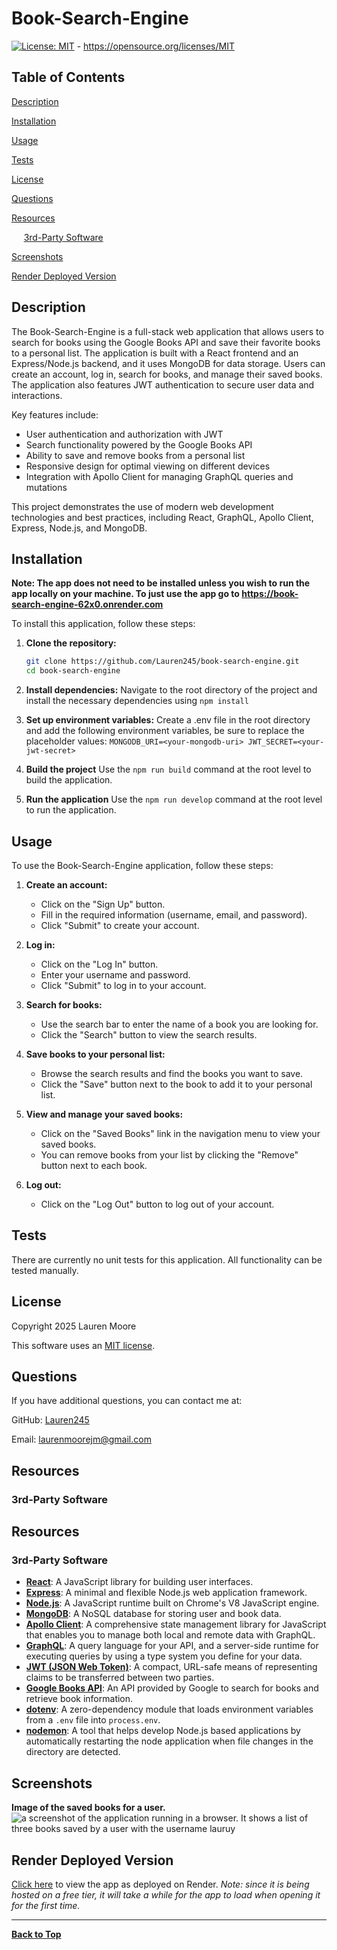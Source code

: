 # Book-Search-Engine

[![License: MIT](https://img.shields.io/badge/License-MIT-yellow.svg)](https://opensource.org/licenses/MIT) - https://opensource.org/licenses/MIT

## Table of Contents 
[Description](#description)

[Installation](#installation)

[Usage](#usage)

[Tests](#tests)

[License](#license)

[Questions](#questions)

[Resources](#resources)

&nbsp;&nbsp;&nbsp;&nbsp;&nbsp;[3rd-Party Software](#3rd-party-software)

[Screenshots](#screenshots)

[Render Deployed Version](#render-deployed-version)


## Description
The Book-Search-Engine is a full-stack web application that allows users to search for books using the Google Books API and save their favorite books to a personal list. The application is built with a React frontend and an Express/Node.js backend, and it uses MongoDB for data storage. Users can create an account, log in, search for books, and manage their saved books. The application also features JWT authentication to secure user data and interactions.

Key features include:
- User authentication and authorization with JWT
- Search functionality powered by the Google Books API
- Ability to save and remove books from a personal list
- Responsive design for optimal viewing on different devices
- Integration with Apollo Client for managing GraphQL queries and mutations

This project demonstrates the use of modern web development technologies and best practices, including React, GraphQL, Apollo Client, Express, Node.js, and MongoDB.

## Installation
**Note: The app does not need to be installed unless you wish to run the app locally on your machine. To just use the app go to https://book-search-engine-62x0.onrender.com** 

To install this application, follow these steps:
1. **Clone the repository:**
   ```sh
   git clone https://github.com/Lauren245/book-search-engine.git
   cd book-search-engine

2. **Install dependencies:** Navigate to the root directory of the project and install the necessary dependencies using ```npm install```

3. **Set up environment variables:** Create a .env file in the root directory and add the following environment variables, be sure to replace the placeholder values: 
```MONGODB_URI=<your-mongodb-uri> JWT_SECRET=<your-jwt-secret>```

4. **Build the project** Use the ```npm run build``` command at the root level to build the application.

5. **Run the application** Use the ```npm run develop``` command at the root level to run the application.

## Usage
To use the Book-Search-Engine application, follow these steps:

1. **Create an account:**
   - Click on the "Sign Up" button.
   - Fill in the required information (username, email, and password).
   - Click "Submit" to create your account.

2. **Log in:**
   - Click on the "Log In" button.
   - Enter your username and password.
   - Click "Submit" to log in to your account.

3. **Search for books:**
   - Use the search bar to enter the name of a book you are looking for.
   - Click the "Search" button to view the search results.

4. **Save books to your personal list:**
   - Browse the search results and find the books you want to save.
   - Click the "Save" button next to the book to add it to your personal list.

5. **View and manage your saved books:**
   - Click on the "Saved Books" link in the navigation menu to view your saved books.
   - You can remove books from your list by clicking the "Remove" button next to each book.

6. **Log out:**
   - Click on the "Log Out" button to log out of your account.

## Tests
There are currently no unit tests for this application. All functionality can be tested manually.

## License
Copyright 2025 Lauren Moore

This software uses an [MIT license](https://opensource.org/license/MIT).

## Questions
If you have additional questions, you can contact me at: 

GitHub: [Lauren245](https://github.com/Lauren245)

Email: laurenmoorejm@gmail.com

## Resources

### 3rd-Party Software
## Resources

### 3rd-Party Software
- **[React](https://reactjs.org/)**: A JavaScript library for building user interfaces.
- **[Express](https://expressjs.com/)**: A minimal and flexible Node.js web application framework.
- **[Node.js](https://nodejs.org/)**: A JavaScript runtime built on Chrome's V8 JavaScript engine.
- **[MongoDB](https://www.mongodb.com/)**: A NoSQL database for storing user and book data.
- **[Apollo Client](https://www.apollographql.com/docs/react/)**: A comprehensive state management library for JavaScript that enables you to manage both local and remote data with GraphQL.
- **[GraphQL](https://graphql.org/)**: A query language for your API, and a server-side runtime for executing queries by using a type system you define for your data.
- **[JWT (JSON Web Token)](https://jwt.io/)**: A compact, URL-safe means of representing claims to be transferred between two parties.
- **[Google Books API](https://developers.google.com/books/docs/v1/getting_started)**: An API provided by Google to search for books and retrieve book information.
- **[dotenv](https://www.npmjs.com/package/dotenv)**: A zero-dependency module that loads environment variables from a `.env` file into `process.env`.
- **[nodemon](https://nodemon.io/)**: A tool that helps develop Node.js based applications by automatically restarting the node application when file changes in the directory are detected.

## Screenshots

**Image of the saved books for a user.**
![a screenshot of the application running in a browser. It shows a list of three books saved by a user with the username lauruy](./assets/screenshots/Book-Search-API-Saved-Books.jpg)

## Render Deployed Version
[Click here](https://book-search-engine-62x0.onrender.com) to view the app as deployed on Render.
*Note: since it is being hosted on a free tier, it will take a while for the app to load when opening it for the first time.*

--- 
**[Back to Top](#book-search-engine)**
